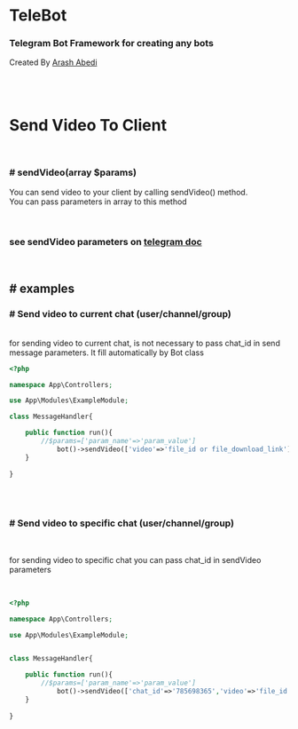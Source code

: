 # TeleBot
### Telegram Bot Framework for creating any bots 

Created By [Arash Abedi](https://arashabedii.github.io)

<br/>
<br/>

# Send Video To Client
<br>

### # sendVideo(array $params)

You can send video to your client by calling sendVideo() method. <br>
You can pass parameters in array to this method

<br>

### see sendVideo parameters on [telegram doc](https://core.telegram.org/bots/api#sendvideo)

<br>

## # examples


### # Send video to current chat (user/channel/group)
<br>
for sending video to current chat, is not necessary to pass chat_id in send message parameters. It fill automatically by Bot class

<br>

```php
<?php

namespace App\Controllers;

use App\Modules\ExampleModule;

class MessageHandler{

    public function run(){
        //$params=['param_name'=>'param_value']
            bot()->sendVideo(['video'=>'file_id or file_download_link']); //send video to current chat
    }
   
}

```
<br>
<br>

### # Send video to specific chat (user/channel/group)
<br>

for sending video to specific chat you can pass chat_id in sendVideo parameters

<br>

```php
<?php

namespace App\Controllers;

use App\Modules\ExampleModule;


class MessageHandler{

    public function run(){
        //$params=['param_name'=>'param_value']
            bot()->sendVideo(['chat_id'=>'785698365','video'=>'file_id or file_download_link']); //send video to specific chat by chat_id
    }
   
}

```
